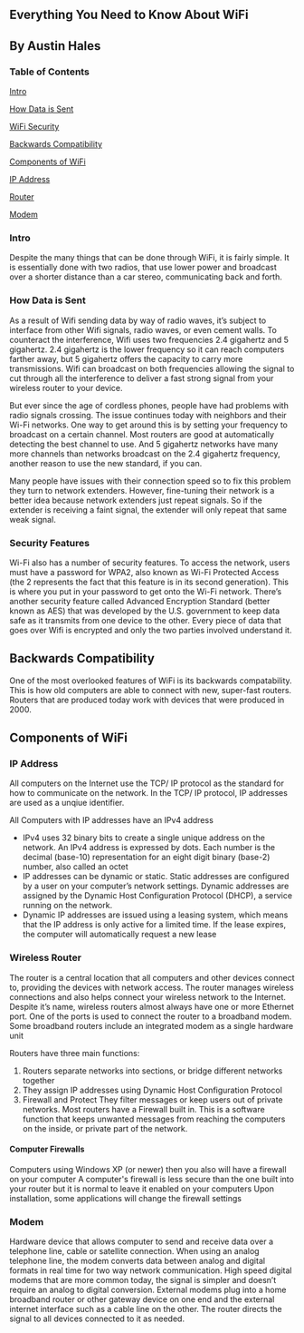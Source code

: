 ## Everything You Need to Know About WiFi
## By Austin Hales

### Table of Contents
[Intro](#intro-duction)

[How Data is Sent](#how-data-is-sent)

[WiFi Security](#wifi-security)

[Backwards Compatibility](#backwards-compatibility)

[Components of WiFi](#wifi-components)

[IP Address](#ip-address)

[Router](#wireless-router)

[Modem](#wireless-modem)


### <a name="some-id"></a> Intro
    
Despite the many things that can be done through WiFi, it is fairly simple. It is essentially done with two radios, that use lower power and broadcast over a shorter distance than a car stereo, communicating back and forth.


### <a name="how-data-is-sent"></a> How Data is Sent
As a result of Wifi sending data by way of radio waves, it’s subject to interface from other Wifi signals, radio waves, or even cement walls. To counteract the interference, Wifi uses two frequencies 2.4 gigahertz and 5 gigahertz. 2.4 gigahertz is the lower frequency so it can reach computers farther away, but 5 gigahertz offers the capacity to carry more transmissions. Wifi can broadcast on both frequencies allowing the signal to cut through all the interference to deliver a fast strong signal from your wireless router to your device. 

But ever since the age of cordless phones, people have had problems with radio signals crossing. The issue continues today with neighbors and their Wi-Fi networks. One way to get around this is by setting your frequency to broadcast on a certain channel. Most routers are good at automatically detecting the best channel to use. And 5 gigahertz networks have many more channels than networks broadcast on the 2.4 gigahertz frequency, another reason to use the new standard, if you can.

Many people have issues with their connection speed so to fix this problem they turn to network extenders. However, fine-tuning their network is a better idea because network extenders just repeat signals. So if the extender is receiving a faint signal, the extender will only repeat that same weak signal.

### <a name="wifi-security"></a> Security Features
Wi-Fi also has a number of security features. To access the network, users must have a password for WPA2, also known as Wi-Fi Protected Access (the 2 represents the fact that this feature is in its second generation). This is where you put in your password to get onto the Wi-Fi network. There’s another security feature called Advanced Encryption Standard (better known as AES) that was developed by the U.S. government to keep data safe as it transmits from one device to the other. Every piece of data that goes over Wifi is encrypted and only the two parties involved understand it.

## <a name="backwards-compatibility"></a> Backwards Compatibility
One of the most overlooked features of WiFi is its backwards compatability. This is how old computers are able to connect with new, super-fast routers. Routers that are produced today work with devices that were produced in 2000.

## <a name="wifi-components"></a>Components of WiFi

### <a name="ip-address"></a>IP Address
All computers on the Internet use the TCP/ IP protocol as the standard for how to communicate on the network. In the TCP/ IP protocol, IP addresses are used as a unqiue identifier.

All Computers with IP addresses have an IPv4 address
* IPv4 uses 32 binary bits to create a single unique address on the network. An IPv4 address is expressed by dots. Each number is the decimal (base-10) representation for an eight digit binary (base-2) number, also called an octet
* IP addresses can be dynamic or static. Static addresses are configured by a user on your computer’s network settings. Dynamic addresses are assigned by the Dynamic Host Configuration Protocol (DHCP), a service running on the network.
* Dynamic IP addresses are issued using a leasing system, which means that the IP address is only active for a limited time. If the lease expires, the computer will automatically request a new lease

### <a name="wireless-router"></a>Wireless Router

The router is a central location that all computers and other devices connect to, providing the devices with network access. The router manages wireless connections and also helps connect your wireless network to the Internet. Despite it’s name, wireless routers almost always have one or more Ethernet port. One of the ports is used to connect the router to a broadband modem. Some broadband routers include an integrated modem as a single hardware unit

Routers have three main functions:
1. Routers separate networks into sections, or bridge different networks together
2. They assign IP addresses using Dynamic Host Configuration Protocol
3. Firewall and Protect
    They filter messages or keep users out of private networks. Most routers have a Firewall built in. This is a software function that keeps unwanted messages from reaching the computers on the inside, or private part of the network.
    
#### Computer Firewalls
Computers using Windows XP (or newer) then you also will have a firewall on your computer
A computer's firewall is less secure than the one built into your router but it is normal to leave it enabled on your computers
Upon installation, some applications will change the firewall settings

### <a name="wireless-modem"></a>Modem

Hardware device that allows computer to send and receive data over a telephone line, cable or satellite connection. When using an analog telephone line, the modem converts data between analog and digital formats in real time for two way network communication. High speed digital modems that are more common today, the signal is simpler and doesn’t require an analog to digital conversion. External modems plug into a home broadband router or other gateway device on one end and the external internet interface such as a cable line on the other. The router directs the signal to all devices connected to it as needed. 



